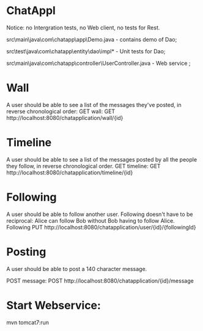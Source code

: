 # ChatAppl

Notice: no Intergration tests, no Web client, no tests for Rest.

src\main\java\com\chatapp\app\Demo.java - contains demo of Dao;

src\test\java\com\chatapp\entity\dao\impl\* - Unit tests for Dao;

src\main\java\com\chatapp\controller\UserController.java - Web service ;


# Wall

A user should be able to see a list of the messages they've posted, in reverse chronological order:
GET wall:       GET http://localhost:8080/chatapplication/wall/{id}


# Timeline

A user should be able to see a list of the messages posted by all the people they follow, in reverse chronological order.
GET timeline:   GET   http://localhost:8080/chatapplication/timeline/{id}


# Following

A user should be able to follow another user. Following doesn't have to be reciprocal: Alice can follow Bob without Bob having to follow Alice.
Following PUT http://localhost:8080/chatapplication/user/{id}/{followingId}

# Posting

A user should be able to post a 140 character message.

POST message:    POST http://localhost:8080/chatapplication/{id}/message

# Start Webservice:

mvn tomcat7:run

 
